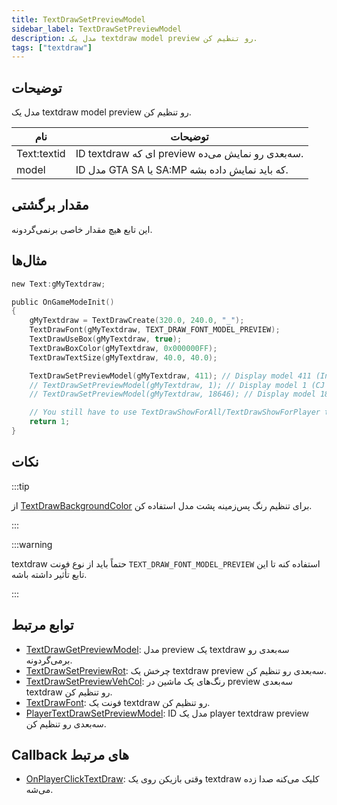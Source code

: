 ```yaml
---
title: TextDrawSetPreviewModel
sidebar_label: TextDrawSetPreviewModel
description: مدل یک textdraw model preview رو تنظیم کن.
tags: ["textdraw"]
---
```


## توضیحات

مدل یک textdraw model preview رو تنظیم کن.

| نام         | توضیحات                                       |
| ----------- | --------------------------------------------- |
| Text:textid | ID textdraw ای که preview سه‌بعدی رو نمایش می‌ده. |
| model       | ID مدل GTA SA یا SA:MP که باید نمایش داده بشه.          |

## مقدار برگشتی

این تابع هیچ مقدار خاصی برنمی‌گردونه.

## مثال‌ها

```c
new Text:gMyTextdraw;

public OnGameModeInit()
{
    gMyTextdraw = TextDrawCreate(320.0, 240.0, "_");
    TextDrawFont(gMyTextdraw, TEXT_DRAW_FONT_MODEL_PREVIEW);
    TextDrawUseBox(gMyTextdraw, true);
    TextDrawBoxColor(gMyTextdraw, 0x000000FF);
    TextDrawTextSize(gMyTextdraw, 40.0, 40.0);

    TextDrawSetPreviewModel(gMyTextdraw, 411); // Display model 411 (Infernus)
    // TextDrawSetPreviewModel(gMyTextdraw, 1); // Display model 1 (CJ Skin)
    // TextDrawSetPreviewModel(gMyTextdraw, 18646); // Display model 18646 (Police light object)

    // You still have to use TextDrawShowForAll/TextDrawShowForPlayer to make the textdraw visible.
    return 1;
}
```

## نکات

:::tip

از [TextDrawBackgroundColor](TextDrawBackgroundColor) برای تنظیم رنگ پس‌زمینه پشت مدل استفاده کن.

:::

:::warning

textdraw حتماً باید از نوع فونت `TEXT_DRAW_FONT_MODEL_PREVIEW` استفاده کنه تا این تابع تأثیر داشته باشه.

:::

## توابع مرتبط

- [TextDrawGetPreviewModel](TextDrawGetPreviewModel): مدل preview یک textdraw سه‌بعدی رو برمی‌گردونه.
- [TextDrawSetPreviewRot](TextDrawSetPreviewRot): چرخش یک textdraw preview سه‌بعدی رو تنظیم کن.
- [TextDrawSetPreviewVehCol](TextDrawSetPreviewVehCol): رنگ‌های یک ماشین در preview سه‌بعدی textdraw رو تنظیم کن.
- [TextDrawFont](TextDrawFont): فونت یک textdraw رو تنظیم کن.
- [PlayerTextDrawSetPreviewModel](PlayerTextDrawSetPreviewModel): ID مدل یک player textdraw preview سه‌بعدی رو تنظیم کن.

## Callback های مرتبط

- [OnPlayerClickTextDraw](../callbacks/OnPlayerClickTextDraw): وقتی بازیکن روی یک textdraw کلیک می‌کنه صدا زده می‌شه.
